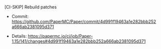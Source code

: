 [CI-SKIP] Rebuild patches

* Commit: https://github.com/PaperMC/Paper/commit/4d991f19463a1e282bbb252a666ab2381095d371

* Details: https://papermc.io/ci/job/Paper-1.15/141/changes#4d991f19463a1e282bbb252a666ab2381095d371